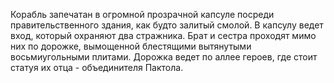 Корабль запечатан в огромной прозрачной капсуле посреди правительственного здания, как будто залитый смолой. В капсулу ведет вход, который охраняют два стражника. Брат и сестра проходят мимо них по дорожке, вымощенной блестящими вытянутыми восьмиугольными плитами. Дорожка ведет по аллее героев, где стоит статуя их отца - объединителя Пактола.
